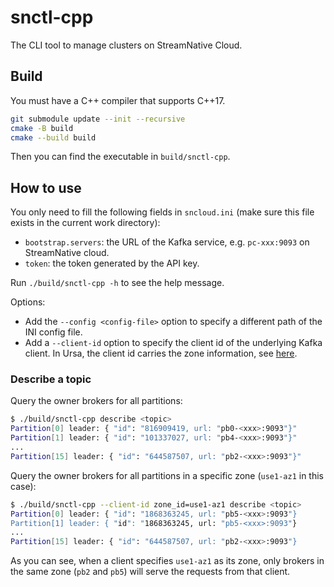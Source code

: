 # snctl-cpp

The CLI tool to manage clusters on StreamNative Cloud.

## Build

You must have a C++ compiler that supports C++17.

```bash
git submodule update --init --recursive
cmake -B build
cmake --build build
```

Then you can find the executable in `build/snctl-cpp`.

## How to use

You only need to fill the following fields in `sncloud.ini` (make sure this file exists in the current work directory):
- `bootstrap.servers`: the URL of the Kafka service, e.g. `pc-xxx:9093` on StreamNative cloud.
- `token`: the token generated by the API key.

Run `./build/snctl-cpp -h` to see the help message.

Options:
- Add the `--config <config-file>` option to specify a different path of the INI config file.
- Add a `--client-id` option to specify the client id of the underlying Kafka client. In Ursa, the client id carries the zone information, see [here](https://docs.streamnative.io/docs/config-kafka-client#eliminate-cross-az-networking-traffic).

### Describe a topic

Query the owner brokers for all partitions:

```bash
$ ./build/snctl-cpp describe <topic>
Partition[0] leader: { "id": "816909419, url: "pb0-<xxx>:9093"}"
Partition[1] leader: { "id": "101337027, url: "pb4-<xxx>:9093"}"
...
Partition[15] leader: { "id": "644587507, url: "pb2-<xxx>:9093"}"
```

Query the owner brokers for all partitions in a specific zone (`use1-az1` in this case):

```bash
$ ./build/snctl-cpp --client-id zone_id=use1-az1 describe <topic>
Partition[0] leader: { "id": "1868363245, url: "pb5-<xxx>:9093"}
Partition[1] leader: { "id": "1868363245, url: "pb5-<xxx>:9093"}
...
Partition[15] leader: { "id": "644587507, url: "pb2-<xxx>:9093"}
```

As you can see, when a client specifies `use1-az1` as its zone, only brokers in the same zone (`pb2` and `pb5`) will serve the requests from that client.
